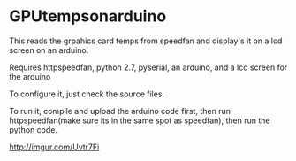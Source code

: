 # GPUtempsonarduino

This reads the grpahics card temps from speedfan and display's it on a lcd screen on an arduino.

Requires httpspeedfan, python 2.7, pyserial, an arduino, and a lcd screen for the arduino

To configure it, just check the source files.

To run it, compile and upload the arduino code first, then run httpspeedfan(make sure its in the same spot as speedfan), then run the python code.

http://imgur.com/Uvtr7Fi
